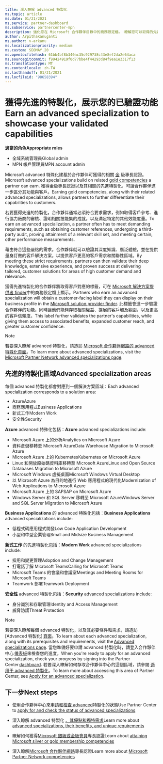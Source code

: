 ```yaml
---
title: 深入瞭解 advanced 特製化
ms.topic: article
ms.date: 01/21/2021
ms.service: partner-dashboard
ms.subservice: partnercenter-mpn
description: 強化您在 Microsoft 合作夥伴目錄中的商務設定檔。 瞭解您可以取得的先進特製化，以及您現有的金級和銀級專長認證。
author: ArpithaKanuganti
ms.author: v-arkanu
ms.localizationpriority: medium
ms.custom: SEOMAY.20
ms.openlocfilehash: 61bb4bf8b340ac35c929738c43e8ef2da2e64aca
ms.sourcegitcommit: f99424919f0d77bbe4f44293d84f9ea1e3317f13
ms.translationtype: MT
ms.contentlocale: zh-TW
ms.lasthandoff: 01/21/2021
ms.locfileid: "98658394"
---
```

# <a name="earn-an-advanced-specialization-to-showcase-your-validated-capabilities"></a><span data-ttu-id="253a5-104">獲得先進的特製化，展示您的已驗證功能</span><span class="sxs-lookup"><span data-stu-id="253a5-104">Earn an advanced specialization to showcase your validated capabilities</span></span>

<span data-ttu-id="253a5-105">**適當的角色**</span><span class="sxs-lookup"><span data-stu-id="253a5-105">**Appropriate roles**</span></span>

- <span data-ttu-id="253a5-106">全域系統管理員</span><span class="sxs-lookup"><span data-stu-id="253a5-106">Global admin</span></span>
- <span data-ttu-id="253a5-107">MPN 帳戶管理員</span><span class="sxs-lookup"><span data-stu-id="253a5-107">MPN account admin</span></span>

<span data-ttu-id="253a5-108">Microsoft advanced 特殊化建基於合作夥伴可獲得的相關 [金](learn-about-competencies.md) 級專長認證。</span><span class="sxs-lookup"><span data-stu-id="253a5-108">Microsoft advanced specializations build on related [gold competencies](learn-about-competencies.md) a partner can earn.</span></span> <span data-ttu-id="253a5-109">獲得金級專長認證以及其相關的先進特製化，可讓合作夥伴進一步區分其功能與客戶。</span><span class="sxs-lookup"><span data-stu-id="253a5-109">Earning gold competencies, along with their related advanced specializations, allows partners to further differentiate their capabilities to customers.</span></span>

<span data-ttu-id="253a5-110">若要獲得先進的特製化，合作夥伴通常必須符合要求需求，例如取得客戶參考、進行協力廠商的審核、證明相關技能集的成就，以及滿足特定的其他效能度量。</span><span class="sxs-lookup"><span data-stu-id="253a5-110">To earn an advanced specialization, a partner often has to meet demanding requirements, such as obtaining customer references, undergoing a third-party audit, proving attainment of a relevant skill set, and meeting certain, other performance measurements.</span></span>

<span data-ttu-id="253a5-111">藉由符合這些嚴格的需求，合作夥伴就可以驗證其深度知識、廣泛體驗，並在提供量身訂做的客戶解決方案，以提供客戶更高的客戶需求和關聯性區域。</span><span class="sxs-lookup"><span data-stu-id="253a5-111">By meeting these strict requirements, partners can then validate their deep knowledge, extensive experience, and proven success at delivering tailored, customer solutions for areas of high customer demand and relevance.</span></span>

<span data-ttu-id="253a5-112">獲得先進特製化的合作夥伴將取得客戶對應的標籤，可在 [Microsoft 解決方案提供者 finder](https://www.microsoft.com/solution-providers/home)中的商務設定檔上顯示。</span><span class="sxs-lookup"><span data-stu-id="253a5-112">Partners who earn an advanced specialization will obtain a customer-facing label they can display on their business profile in the [Microsoft solution provider finder](https://www.microsoft.com/solution-providers/home).</span></span> <span data-ttu-id="253a5-113">此標籤會進一步驗證合作夥伴的功能，同時讓他們能夠存取相關權益、擴展的客戶觸及範圍，以及更高的客戶信賴度。</span><span class="sxs-lookup"><span data-stu-id="253a5-113">This label further validates the partner's capabilities, while giving them access to associated benefits, expanded customer reach, and greater customer confidence.</span></span>

> [!NOTE]
> <span data-ttu-id="253a5-114">若要深入瞭解 advanced 特製化，請造訪 [Microsoft 合作夥伴網路的 advanced 特殊化頁面](https://partner.microsoft.com/membership/advanced-specialization)。</span><span class="sxs-lookup"><span data-stu-id="253a5-114">To learn more about advanced specializations, visit the [Microsoft Partner Network advanced specializations page](https://partner.microsoft.com/membership/advanced-specialization).</span></span>

## <a name="advanced-specialization-areas"></a><span data-ttu-id="253a5-115">先進的特製化區域</span><span class="sxs-lookup"><span data-stu-id="253a5-115">Advanced specialization areas</span></span>

<span data-ttu-id="253a5-116">每個 advanced 特製化都會對應到一個解決方案區域：</span><span class="sxs-lookup"><span data-stu-id="253a5-116">Each advanced specialization corresponds to a solution area:</span></span>

- <span data-ttu-id="253a5-117">Azure</span><span class="sxs-lookup"><span data-stu-id="253a5-117">Azure</span></span>
- <span data-ttu-id="253a5-118">商務應用程式</span><span class="sxs-lookup"><span data-stu-id="253a5-118">Business Applications</span></span>
- <span data-ttu-id="253a5-119">新式工作</span><span class="sxs-lookup"><span data-stu-id="253a5-119">Modern Work</span></span>
- <span data-ttu-id="253a5-120">安全性</span><span class="sxs-lookup"><span data-stu-id="253a5-120">Security</span></span>

<span data-ttu-id="253a5-121">**Azure** advanced 特殊化包括：</span><span class="sxs-lookup"><span data-stu-id="253a5-121">**Azure** advanced specializations include:</span></span>

- <span data-ttu-id="253a5-122">Microsoft Azure 上的分析</span><span class="sxs-lookup"><span data-stu-id="253a5-122">Analytics on Microsoft Azure</span></span>
- <span data-ttu-id="253a5-123">資料倉儲移轉至 Microsoft Azure</span><span class="sxs-lookup"><span data-stu-id="253a5-123">Data Warehouse Migration to Microsoft Azure</span></span>
- <span data-ttu-id="253a5-124">Microsoft Azure 上的 Kubernetes</span><span class="sxs-lookup"><span data-stu-id="253a5-124">Kubernetes on Microsoft Azure</span></span>
- <span data-ttu-id="253a5-125">Linux 和開放原始碼資料庫移轉至 Microsoft Azure</span><span class="sxs-lookup"><span data-stu-id="253a5-125">Linux and Open Source Databases Migration to Microsoft Azure</span></span>
- <span data-ttu-id="253a5-126">Microsoft Windows 虛擬桌面</span><span class="sxs-lookup"><span data-stu-id="253a5-126">Microsoft Windows Virtual Desktop</span></span>
- <span data-ttu-id="253a5-127">以 Microsoft Azure 為目的地進行 Web 應用程式的現代化</span><span class="sxs-lookup"><span data-stu-id="253a5-127">Modernization of Web Applications to Microsoft Azure</span></span>
- <span data-ttu-id="253a5-128">Microsoft Azure 上的 SAP</span><span class="sxs-lookup"><span data-stu-id="253a5-128">SAP on Microsoft Azure</span></span>
- <span data-ttu-id="253a5-129">Windows Server 和 SQL Server 移轉至 Microsoft Azure</span><span class="sxs-lookup"><span data-stu-id="253a5-129">Windows Server and SQL Server Migration to Microsoft Azure</span></span>

<span data-ttu-id="253a5-130">**Business Applications** 的 advanced 特殊化包括：</span><span class="sxs-lookup"><span data-stu-id="253a5-130">**Business Applications** advanced specializations include:</span></span>

- <span data-ttu-id="253a5-131">低程式碼應用程式開發</span><span class="sxs-lookup"><span data-stu-id="253a5-131">Low Code Application Development</span></span>
- <span data-ttu-id="253a5-132">小型和中型企業管理</span><span class="sxs-lookup"><span data-stu-id="253a5-132">Small and Midsize Business Management</span></span>

<span data-ttu-id="253a5-133">**新式工作** 的先進特製化包括：</span><span class="sxs-lookup"><span data-stu-id="253a5-133">**Modern Work** advanced specializations include:</span></span>

- <span data-ttu-id="253a5-134">採用和變更管理</span><span class="sxs-lookup"><span data-stu-id="253a5-134">Adoption and Change Management</span></span>
- <span data-ttu-id="253a5-135">打電話了解 Microsoft Teams</span><span class="sxs-lookup"><span data-stu-id="253a5-135">Calling for Microsoft Teams</span></span>
- <span data-ttu-id="253a5-136">Microsoft Teams 的會議和會議室</span><span class="sxs-lookup"><span data-stu-id="253a5-136">Meetings and Meeting Rooms for Microsoft Teams</span></span>
- <span data-ttu-id="253a5-137">Teamwork 部署</span><span class="sxs-lookup"><span data-stu-id="253a5-137">Teamwork Deployment</span></span>

<span data-ttu-id="253a5-138">**安全性** advanced 特製化包括：</span><span class="sxs-lookup"><span data-stu-id="253a5-138">**Security** advanced specializations include:</span></span>

- <span data-ttu-id="253a5-139">身分識別和存取管理</span><span class="sxs-lookup"><span data-stu-id="253a5-139">Identity and Access Management</span></span>
- <span data-ttu-id="253a5-140">威脅防護</span><span class="sxs-lookup"><span data-stu-id="253a5-140">Threat Protection</span></span>

> [!NOTE]
> <span data-ttu-id="253a5-141">若要深入瞭解每個 advanced 特製化，以及其必要條件和需求，請造訪 [Advanced 特製化] [頁面](https://partner.microsoft.com/membership/advanced-specialization)。</span><span class="sxs-lookup"><span data-stu-id="253a5-141">To learn about each advanced specialization, along with its prerequisites and requirements, visit the [Advanced specializations page](https://partner.microsoft.com/membership/advanced-specialization).</span></span> <span data-ttu-id="253a5-142">當您準備好要申請 advanced 特製化時，請登入合作夥伴中心 [儀表板](https://partner.microsoft.com/dashboard)來檢查您的進度。</span><span class="sxs-lookup"><span data-stu-id="253a5-142">When you're ready to apply for an advanced specialization, check your progress by signing into the Partner Center [dashboard](https://partner.microsoft.com/dashboard).</span></span> <span data-ttu-id="253a5-143">若要深入瞭解如何存取合作夥伴中心的這個區域，請參閱 [適用于 advanced 特製化](advanced-specializations-apply.md)。</span><span class="sxs-lookup"><span data-stu-id="253a5-143">To learn more about accessing this area of Partner Center, see [Apply for an advanced specialization](advanced-specializations-apply.md).</span></span>

## <a name="next-steps"></a><span data-ttu-id="253a5-144">下一步</span><span class="sxs-lookup"><span data-stu-id="253a5-144">Next steps</span></span>

- <span data-ttu-id="253a5-145">使用合作夥伴中心來[申請和檢查 advanced](advanced-specializations-apply.md)特製化的狀態</span><span class="sxs-lookup"><span data-stu-id="253a5-145">Use Partner Center to [apply for and check the status of advanced specializations](advanced-specializations-apply.md)</span></span>

- <span data-ttu-id="253a5-146">深入瞭解 advanced 特製化 [、其優點和獨特需求](https://partner.microsoft.com/membership/advanced-specialization)</span><span class="sxs-lookup"><span data-stu-id="253a5-146">Learn more about [advanced specializations, their benefits, and unique requirements](https://partner.microsoft.com/membership/advanced-specialization)</span></span>

- <span data-ttu-id="253a5-147">瞭解如何獲得[Microsoft 銀級或金級會員](learn-about-competencies.md)專長認證</span><span class="sxs-lookup"><span data-stu-id="253a5-147">Learn about [attaining Microsoft silver or gold membership competencies](learn-about-competencies.md)</span></span>

- <span data-ttu-id="253a5-148">深入瞭解[Microsoft 合作夥伴網路](https://partner.microsoft.com/membership/competencies)專長認證</span><span class="sxs-lookup"><span data-stu-id="253a5-148">Learn more about [Microsoft Partner Network competencies](https://partner.microsoft.com/membership/competencies)</span></span>